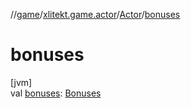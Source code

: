 //[game](../../../index.md)/[xlitekt.game.actor](../index.md)/[Actor](index.md)/[bonuses](bonuses.md)

# bonuses

[jvm]\
val [bonuses](bonuses.md): [Bonuses](../../xlitekt.game.actor.bonus/-bonuses/index.md)
